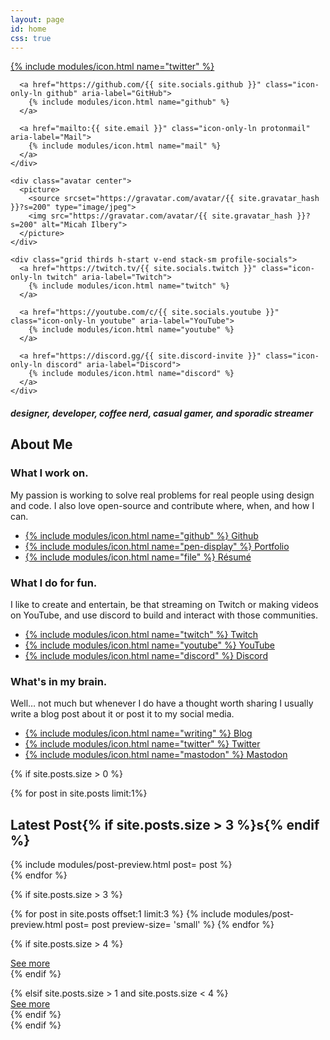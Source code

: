 ```yaml
---
layout: page
id: home
css: true
---
```


<section class="grid">
  <div class="grid center thirds">
    <div class="grid thirds end stack-sm profile-socials">
      <a href="https://twitter.com/{{ site.socials.twitter }}" class="icon-only-ln twitter" aria-label="Twitter">
        {% include modules/icon.html name="twitter"  %}
      </a>

      <a href="https://github.com/{{ site.socials.github }}" class="icon-only-ln github" aria-label="GitHub">
        {% include modules/icon.html name="github" %}
      </a>

      <a href="mailto:{{ site.email }}" class="icon-only-ln protonmail" aria-label="Mail">
        {% include modules/icon.html name="mail" %}
      </a>
    </div>

    <div class="avatar center">
      <picture>
        <source srcset="https://gravatar.com/avatar/{{ site.gravatar_hash }}?s=200" type="image/jpeg">
        <img src="https://gravatar.com/avatar/{{ site.gravatar_hash }}?s=200" alt="Micah Ilbery">
      </picture>
    </div>

    <div class="grid thirds h-start v-end stack-sm profile-socials">
      <a href="https://twitch.tv/{{ site.socials.twitch }}" class="icon-only-ln twitch" aria-label="Twitch">
        {% include modules/icon.html name="twitch" %}
      </a>

      <a href="https://youtube.com/c/{{ site.socials.youtube }}" class="icon-only-ln youtube" aria-label="YouTube">
        {% include modules/icon.html name="youtube" %}
      </a>

      <a href="https://discord.gg/{{ site.discord-invite }}" class="icon-only-ln discord" aria-label="Discord">
        {% include modules/icon.html name="discord" %}
      </a>
    </div>
  </div>
  <div class="center text-center">
    <h5>designer, developer, coffee nerd, casual gamer, and sporadic streamer</h5>
  </div>
</section>

<section class="grid">
  <div>
    <h1 class="accent-lined">About Me</h1>
  </div>
  <div class="grid center thirds stack-lg">
    <div class="grid gapless panel">
      <h3>What I work on.</h3>
      <p>My passion is working to solve real problems for real people using design and code. I also love open-source and contribute where, when, and how I can.</p>
      <ul class="ln-list v-end">
        <li>
          <a href="https://github.com/{{ site.socials.github }}" class="icon-ln github">
            {% include modules/icon.html name="github" %}
            Github
          </a>
        </li>
        <li>
          <a href="/portfolio/" class="icon-ln alt-ln purple">
            {% include modules/icon.html name="pen-display" %}
            Portfolio
          </a>
        </li>
        <li>
          <a href="/resume/" class="icon-ln alt-ln blue">
            {% include modules/icon.html name="file" %}
            Résumé
          </a>
        </li>
      </ul>
    </div>
    <div class="grid gapless panel">
      <h3>What I do for fun.</h3>
      <p>I like to create and entertain, be that streaming on Twitch or making videos on YouTube, and use discord to build and interact with those communities.</p>
      <ul class="ln-list v-end">
        <li>
          <a href="https://twitch.tv/{{ site.socials.twitch }}" class="icon-ln twitch">
            {% include modules/icon.html name="twitch" %}
            Twitch
          </a>
        </li>
        <li>
          <a href="https://youtube.com/c/{{ site.socials.youtube }}" class="icon-ln youtube">
            {% include modules/icon.html name="youtube" %}
            YouTube
          </a>
        </li>
        <li>
          <a href="https://discord.gg/{{ site.discord-invite }}" class="icon-ln discord">
            {% include modules/icon.html name="discord" %}
            Discord
          </a>
        </li>
      </ul>
    </div>
    <div class="grid gapless panel">
      <h3>What's in my brain.</h3>
      <p>Well… not much but whenever I do have a thought worth sharing I usually write a blog post about it or post it to my social media.</p>
      <ul class="ln-list v-end">
        <li>
          <a href="/blog/" class="icon-ln rss">
            {% include modules/icon.html name="writing" %}
            Blog
          </a>
        </li>
        <li>
          <a href="https://twitter.com/{{ site.socials.twitter }}" class="icon-ln twitter">
            {% include modules/icon.html name="twitter" %}
            Twitter
          </a>
        </li>
        <li>
          <a href="https://{{ site.socials.mastodon.instance }}/@{{ site.socials.mastodon.username }}}" class="icon-ln mastodon">
            {% include modules/icon.html name="mastodon" %}
            Mastodon
          </a>
        </li>
      </ul>
    </div>
  </div>
</section>

{% if site.posts.size > 0 %}
<section class="grid">
  {% for post in site.posts limit:1%}
  <div>
    <h2 class="accent-lined">Latest Post{% if site.posts.size > 3 %}s{% endif %}</h2>
    {% include modules/post-preview.html post= post %}
  </div>
  {% endfor %}

  {% if site.posts.size > 3 %}
  <div class="grid thirds stack-md sm-preview">
  {% for post in site.posts offset:1 limit:3 %}
    {% include modules/post-preview.html post= post preview-size= 'small' %}
  {% endfor %}

  {% if site.posts.size > 4 %}
    <div class="grid span-3">
      <div class="grid end stretch-sm">
        <a href="/blog/" class="btn tertiary">
          See more
        </a>
      </div>
    </div>
  {% endif %}
  </div>
  {% elsif site.posts.size > 1 and site.posts.size < 4 %}
  <div class="grid">
    <div class="grid end stretch-sm">
      <a href="/blog/" class="btn tertiary">
        See more
      </a>
    </div>
  </div>
  {% endif %}
</section>
{% endif %}

